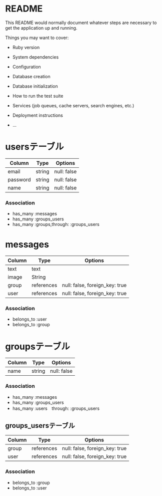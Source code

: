 # README

This README would normally document whatever steps are necessary to get the
application up and running.

Things you may want to cover:

* Ruby version

* System dependencies

* Configuration

* Database creation

* Database initialization

* How to run the test suite

* Services (job queues, cache servers, search engines, etc.)

* Deployment instructions

* ...
# usersテーブル

|Column|Type|Options|
|------|----|-------|
|email|string|null: false|
|password|string|null: false|
|name|string|null: false|
### Association
- has_many :messages
- has_many :groups_users
- has_many :groups,through: :groups_users

# messages

|Column|Type|Options|
|------|----|-------|
|text|text||
|image|String||
|group|references|null: false, foreign_key: true|
|user|references|null: false, foreign_key: true|
### Association
- belongs_to :user
- belongs_to :group

# groupsテーブル

|Column|Type|Options|
|------|----|-------|
|name|string|null: false|


### Association
- has_many :messages
- has_many :groups_users
- has_many :users　through: :groups_users



## groups_usersテーブル

|Column|Type|Options|
|------|----|-------|
|group|references|null: false, foreign_key: true|
|user|references|null: false, foreign_key: true|
### Association

- belongs_to :group
- belongs_to :user